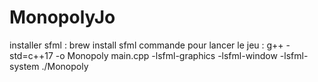 # MonopolyJo

installer sfml : 
brew install sfml 
commande pour lancer le jeu : 
g++ -std=c++17 -o Monopoly main.cpp -lsfml-graphics -lsfml-window -lsfml-system
./Monopoly 
